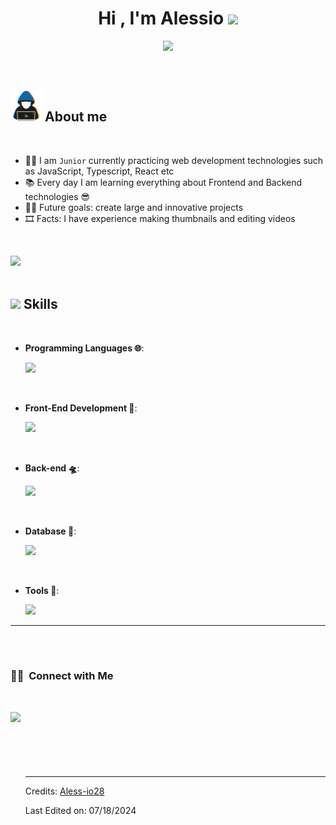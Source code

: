 
<h1 align="center"><b>Hi , I'm Alessio </b><img src="https://media.giphy.com/media/hvRJCLFzcasrR4ia7z/giphy.gif" width="35"></h1>
<!--  -->
<p align="center">
  <img src="https://readme-typing-svg.herokuapp.com/?font=Time+New+Roman&color=cyan&size=25&center=true&vCenter=true&width=600&height=100&lines=Improving%20every%20day...;++;Self-taught+Front-End+Developer,;Software+Development+Student,;Creative+and+researcher,;Love+to+learn+new+stuffs..%3C3">
</p>

<br>
	
## <picture><img src = "https://github.com/0xAbdulKhalid/0xAbdulKhalid/raw/main/assets/mdImages/about_me.gif" width = 50px></picture> **About me**

<br>
<!--Intro start-->

- 👨‍💻 I am `Junior` currently practicing web development technologies such as JavaScript, Typescript, React etc 
- 📚 Every day I am learning everything about Frontend and Backend technologies 😎
- 💪🏼 Future goals: create large and innovative projects
- 🎞 Facts: I have experience making thumbnails and editing videos

<!-- - I’m currently open for an Intern or a new job opportunity, this is [my resume](https://read.cv/0xabdulkhalid) -->

<br>

<img src="https://user-images.githubusercontent.com/73097560/115834477-dbab4500-a447-11eb-908a-139a6edaec5c.gif"><br><br>

## <img src="https://media2.giphy.com/media/QssGEmpkyEOhBCb7e1/giphy.gif?cid=ecf05e47a0n3gi1bfqntqmob8g9aid1oyj2wr3ds3mg700bl&rid=giphy.gif" width ="25"><b> Skills</b>
<br>

<p align="center">

- **Programming Languages 🌐**:
    
    <a href="https://skillicons.dev">
        <img src="https://skillicons.dev/icons?i=js,ts,python,php&perline=5" />
    </a>

<br>   
    
- **Front-End Development 👕**:

   <a href="https://skillicons.dev">
        <img src="https://skillicons.dev/icons?i=html,css,tailwind,bootstrap,styledcomponents,react,vite,astro,jquery&perline=5" />
    </a>

<br>

- **Back-end 🛸**:

    <a href="https://skillicons.dev">
        <img src="https://skillicons.dev/icons?i=nodejs,express,django,flask&perline=5" />
    </a>
    
<br>

- **Database 🧱**:

    <a href="https://skillicons.dev">
        <img src="https://skillicons.dev/icons?i=mysql,postgres,sqlite,mongodb&perline=5" />
    </a>
<br>

- **Tools 🧰**:
    
    <a href="https://skillicons.dev">
        <img src="https://skillicons.dev/icons?i=vscode,sublime,&perline=5" />
    </a>


</p>

-----

<br>
<br>

### 🤝🏻 &nbsp;Connect with Me
<br>
<p align="left">
<a href="mailto:alessiolaiess061@gmail.com" target="_blank">
<img src="https://img.shields.io/badge/gmail:alessio-%23EA4335.svg?style=for-the-badge&logo=gmail&logoColor=white" t=mail style="margin-bottom: 5px;" />
</a>
<p />
<ul>

<br>

<br>
<br>

-----
Credits: [Aless-io28](https://github.com/Aless-io28)

Last Edited on: 07/18/2024


<!-- 
<li>
<a href="https://linkedin.com/in/0xabdulkhalid" target="_blank">
<img src="https://img.shields.io/badge/linkedin:  0xabdulkhalid-%2300acee.svg?color=405DE6&style=for-the-badge&logo=linkedin&logoColor=white" alt=linkedin style="margin-bottom: 5px;"/>
</a>
</li>

<br>

<li>
<a href="https://twitter.com/0xabdulkhalid" target="_blank">
<img src="https://img.shields.io/badge/twitter:  0xabdulkhalid-%2300acee.svg?color=1DA1F2&style=for-the-badge&logo=twitter&logoColor=white" alt=twitter style="margin-bottom: 5px;"/>
</a>
</li>

<br>

<li>
<a href="mailto:0xabdulkhalid@gmail.com" target="_blank">
<img src="https://img.shields.io/badge/gmail:  0xabdulkhalid-%23EA4335.svg?style=for-the-badge&logo=gmail&logoColor=white" t=mail style="margin-bottom: 5px;" />
</a>
</li>
	
</ul>
</div>

<br>
<img src="https://user-images.githubusercontent.com/73097560/115834477-dbab4500-a447-11eb-908a-139a6edaec5c.gif">
<br>
<br>
<br>

<div align='center'>
 -->
